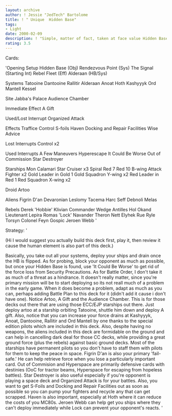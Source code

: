 ```yaml
---
layout: archive
author: ! Jessie "JedTech" Bartolome
title: ! " Unique  Hidden Base"
tags:
- Light
date: 2000-02-09
description: ! "Simple, matter of fact, taken at face value Hidden Base with no gimmicks."
rating: 3.5
---
```

Cards: 

'Opening Setup
Hidden Base (Obj)
Rendezvous Point (Sys)
The Signal (Starting Int)
Rebel Fleet (Eff)
Alderaan (HB/Sys)

Systems
Tatooine
Dantooine
Rallitir
Alderaan
Anoat
Hoth
Kashyyyk
Ord Mantell
Kessel

Site
Jabba's Palace Audience Chamber

Immediate Effect
A Gift

Used/Lost Interrupt
Organized Attack

Effects
Traffice Control
S-foils
Haven
Docking and Repair Facilities
Wise Advice

Lost Interrupts
Control x2

Used Interrupts
A Few Maneuvers
Hyperescape
It Could Be Worse
Out of Commission
Star Destroyer

Starships
Mon Calamari Star Cruiser x3
Spiral
Red 7
Red 10
B-wing Attack Fighter x2
Gold Leader in Gold 1
Gold Squadron Y-wing x2
Red Leader in Red 1
Red Squadron X-wing x2

Droid
Artoo

Aliens
Figrin D'an
Devaronian
Leslomy Tacema
Harc Seff
Debnoli
Melas

Rebels
Derek 'Hobbie' Klivian
Commander Wedge Antilles
Hol Okand
Lieutenant Lepira
Romas 'Lock' Navander
Theron Nett
Elyhek Rue
Ryle Torsyn
Colonel Feyn Gospic
Jeroen Webb '

Strategy: '

(Hi  I would suggest you actually build this deck first, play it, then review it cause the human element is also part of this deck.)

Basically, you take out all your systems, deploy your ships and drain once the HB is flipped.  As for probing, block your opponent as much as possible, but once your Hidden Base is found, use 'It Could Be Worse' to get rid of the force loss from Security Precautions.  As for Battle Order, I don't take it as much of a threat as a hindrance.  It doesn't really matter, since you're primary mission will be to start deploying so its not reall much of a problem in the early game.  When it does become a problem, adapt as much as you can, perhaps adding Battle Plan to this deck for it (didn't add it cause i don't have one).	Notice Artoo, A Gift and the Audience Chamber.	This is for those decks out there that are using those ECC/EJP starships out there.  Just deploy artoo at a starship orbiting Tatooine, shuttle him down and deploy A gift.  Also, notice that you can increase your force drains at Kashyyyk, Anoat, Dantooine, Rallitir and Ord Mantell by one thanks to the special edition pilots which are included in this deck.	Also, despite having no weapons, the aliens included in this deck are formidable on the ground and can help in cancelling dark deal for those CC decks, while providing a great ground force (plus the rebels) against basic ground decks.  Most of the starships have permanent pilots so you don't have to staff them with pilots for them to keep the peace in space.  Figrin D'an is also your primary 'fail-safe.' He can help retrieve force when you lose a particularly important card.  Out of Commision and Hyperspace are primarily defensive cards with destinies (OoC for tractor beams, Hyperspace for escaping from hopeless battles).  Star Destroyer is also useful especially if you're opponent is playing a space deck and Organized Attack is for your battles.  Also, you want to get S-Foils and Docking and Repair Facilities out as soon as possible so you can pump your fighters and recycle any that can get scrapped.  Haven is also important, especially at Hoth where it can reduce the costs of you MC80s.  Jeroen Webb can help get you ships where they can't deploy immediately while Lock can prevent your opponent's reacts. '